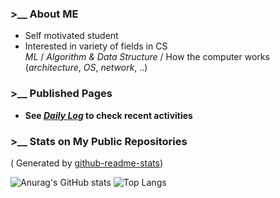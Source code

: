 ### >__ About ME
- Self motivated student  
- Interested in variety of fields in CS  
  *ML* / *Algorithm & Data Structure* / How the computer works (*architecture*, *OS*, *network*, ..)  

### >__ Published Pages
<!-- - see [***profile page***](https://otsukotsu.github.io/OtsuKotsuIO/)   -->
- **See [***Daily Log***](https://otsukotsu.github.io/daily_log_publish/) to check recent activities**  

<!--
**OtsuKotsu/OtsuKotsu** is a ✨ _special_ ✨ repository because its `README.md` (this file) appears on your GitHub profile.

Here are some ideas to get you started:

- 🔭 I’m currently working on ...
- 🌱 I’m currently learning ...
- 👯 I’m looking to collaborate on ...
- 🤔 I’m looking for help with ...
- 💬 Ask me about ...
- 📫 How to reach me: ...
- 😄 Pronouns: ...
- ⚡ Fun fact: ...
-->

### >__ Stats on My Public Repositories
 ( Generated by [github-readme-stats](https://github.com/anuraghazra/github-readme-stats))  
   
![Anurag's GitHub stats](https://github-readme-stats.vercel.app/api?username=OtsuKotsu&show_icons=true&theme=prussian)
![Top Langs](https://github-readme-stats.vercel.app/api/top-langs/?username=OtsuKotsu&langs_count=10&layout=compact&theme=prussian)  

<!--
#### >__ Pinned
[![Readme Card](https://github-readme-stats.vercel.app/api/pin/?username=OtsuKotsu&repo=daily_log&theme=gruvbox)](https://github.com/OtsuKotsu/daily_log)
[![Readme Card](https://github-readme-stats.vercel.app/api/pin/?username=OtsuKotsu&repo=algolib&theme=gruvbox)](https://github.com/OtsuKotsu/algolib)  
[![Readme Card](https://github-readme-stats.vercel.app/api/pin/?username=OtsuKotsu&repo=competition_cpp&theme=gruvbox)](https://github.com/OtsuKotsu/competition_cpp)
[![Readme Card](https://github-readme-stats.vercel.app/api/pin/?username=OtsuKotsu&repo=training_rust&theme=gruvbox)](https://github.com/OtsuKotsu/training_rust)  
-->

